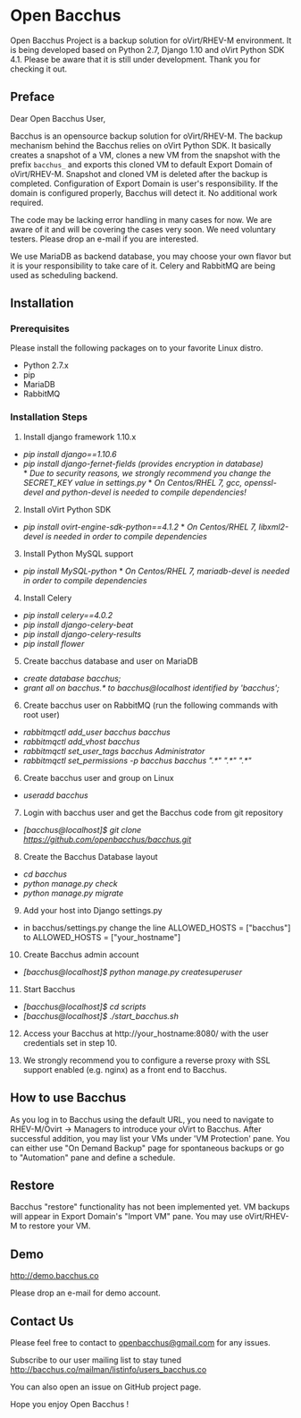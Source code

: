 # Open Bacchus 
Open Bacchus Project is a backup solution for oVirt/RHEV-M environment. It is being developed based on Python 2.7, Django 1.10 and oVirt Python SDK 4.1. Please be aware that it is still under development.
Thank you for checking it out.

## Preface
Dear Open Bacchus User,

Bacchus is an opensource backup solution for oVirt/RHEV-M. The backup mechanism behind the Bacchus relies on oVirt Python SDK. It basically creates a snapshot of a VM, clones a new VM from the snapshot with the prefix `bacchus_` and exports this cloned VM to default Export Domain of oVirt/RHEV-M. Snapshot and cloned VM is deleted after the backup is completed. Configuration of Export Domain is user's responsibility. If the domain is configured properly, Bacchus will detect it. No additional work required.

The code may be lacking error handling in many cases for now. We are aware of it and will be covering the cases very soon. We need voluntary testers. Please drop an e-mail if you are interested.

We use MariaDB as backend database, you may choose your own flavor but it is your responsibility to take care of it. Celery and RabbitMQ are being used as scheduling backend.


## Installation
### Prerequisites
Please install the following packages on to your favorite Linux distro.
- Python 2.7.x 
- pip
- MariaDB
- RabbitMQ

### Installation Steps
1. Install django framework 1.10.x
- *pip install django==1.10.6*
- *pip install django-fernet-fields   (provides encryption in database)* <br />
\* *Due to security reasons, we strongly recommend you change the SECRET_KEY value in settings.py*
\* *On Centos/RHEL 7, gcc, openssl-devel and python-devel is needed to compile dependencies!*
2. Install oVirt Python SDK
- *pip install ovirt-engine-sdk-python==4.1.2*
\* *On Centos/RHEL 7, libxml2-devel is needed in order to compile dependencies*

3. Install Python MySQL support
- *pip install MySQL-python*
\* *On Centos/RHEL 7, mariadb-devel is needed in order to compile dependencies*


4. Install Celery
- *pip install celery==4.0.2*
- *pip install django-celery-beat*
- *pip install django-celery-results*
- *pip install flower*

5. Create bacchus database and user on MariaDB
- *create database bacchus;*
- *grant all on bacchus.\* to bacchus@localhost identified by 'bacchus';*

6. Create bacchus user on RabbitMQ (run the following commands with root user)
- *rabbitmqctl add_user bacchus bacchus*
- *rabbitmqctl add_vhost bacchus*
- *rabbitmqctl set_user_tags bacchus Administrator*
- *rabbitmqctl set_permissions -p bacchus bacchus ".\*" ".\*" ".\*"*

6. Create bacchus user and group on Linux
- *useradd bacchus*

7. Login with bacchus user and get the Bacchus code from git repository
- *[bacchus@localhost]$ git clone https://github.com/openbacchus/bacchus.git*

8. Create the Bacchus Database layout 
- *cd bacchus*
- *python manage.py check*
- *python manage.py migrate*

9. Add your host into Django settings.py
- in bacchus/settings.py change the line ALLOWED_HOSTS = ["bacchus"] to ALLOWED_HOSTS = ["your_hostname"]

10. Create Bacchus admin account
- *[bacchus@localhost]$ python manage.py createsuperuser*

11. Start Bacchus
- *[bacchus@localhost]$ cd scripts*
- *[bacchus@localhost]$ ./start_bacchus.sh*

12. Access your Bacchus at http://your_hostname:8080/ with the user credentials set in step 10.

13. We strongly recommend you to configure a reverse proxy with SSL support enabled (e.g. nginx) as a front end to Bacchus.

## How to use Bacchus

As you log in to Bacchus using the default URL, you need to navigate to RHEV-M/Ovirt -> Managers to introduce your oVirt to Bacchus. After successful addition, you may list your VMs under 'VM Protection' pane. You can either use "On Demand Backup" page for spontaneous backups or go to "Automation" pane and define a schedule.

## Restore

Bacchus "restore" functionality has not been implemented yet. VM backups will appear in Export Domain's "Import VM" pane. You may use oVirt/RHEV-M to restore your VM.

## Demo

http://demo.bacchus.co

Please drop an e-mail for demo account.

## Contact Us

Please feel free to contact to openbacchus@gmail.com for any issues.

Subscribe to our user mailing list to stay tuned http://bacchus.co/mailman/listinfo/users_bacchus.co

You can also open an issue on GitHub project page.

Hope you enjoy Open Bacchus !

